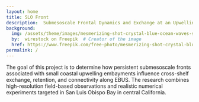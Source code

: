 ```yaml
---
layout: home
title: SLO Front
description:  Submesoscale Frontal Dynamics and Exchange at an Upwelling Bay
background:
  img: /assets/theme/images/mesmerizing-shot-crystal-blue-ocean-waves-smaller.png
  by:  wirestock on Freepik  # Creator of the image
  href: https://www.freepik.com/free-photo/mesmerizing-shot-crystal-blue-ocean-waves_17530073.htm#query=ocean%20background&position=3&from_view=keyword&track=ais&uuid=c48e9e84-436d-447c-94ef-040b0d31615d # Link to the original source
permalink: /
---
```


The goal of this project is to determine how persistent submesoscale fronts associated with small coastal upwelling embayments influence cross-shelf exchange, retention, and connectivity along EBUS. The research combines high-resolution field-based observations and realistic numerical experiments targeted in San Luis Obispo Bay in central California.
